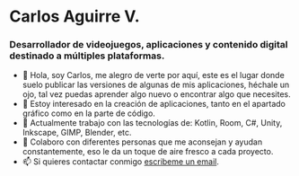 # Carlos Aguirre V.
### Desarrollador de videojuegos, aplicaciones y contenido digital destinado a múltiples plataformas.
- 👋 Hola, soy Carlos, me alegro de verte por aquí, este es el lugar donde suelo publicar las versiones de algunas de mis aplicaciones, héchale un ojo, tal vez puedas aprender algo nuevo o encontrar algo que necesites.
- 👀 Estoy interesado en la creación de aplicaciones, tanto en el apartado gráfico como en la parte de código.
- 🌱 Actualmente trabajo con las tecnologías de: Kotlin, Room, C#, Unity, Inkscape, GIMP, Blender, etc.
- 💞️ Colaboro con diferentes personas que me aconsejan y ayudan constantemente, eso le da un toque de aire fresco a cada proyecto.
- 📫 Si quieres contactar conmigo [escribeme un email](mailto:codigobase2018@gmail.com).

<!---
CarlosAguirreV/CarlosAguirreV is a ✨ special ✨ repository because its `README.md` (this file) appears on your GitHub profile.
You can click the Preview link to take a look at your changes.
--->
